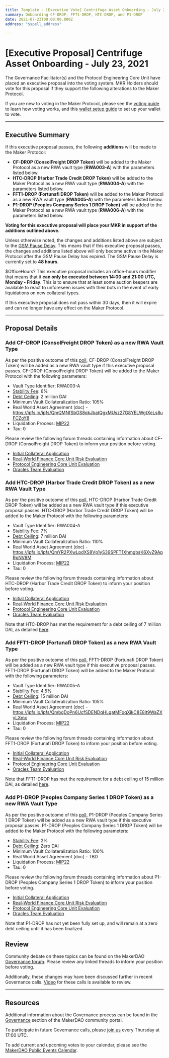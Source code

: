 ```yaml
---
title: Template - [Executive Vote] Centrifuge Asset Onboarding - July 23, 2021
summary: Onboarding CF-DROP, FFT1-DROP, HTC-DROP, and P1-DROP
date: 2021-07-23T00:00:00.000Z
address: "$spell_address"

---
```

# [Executive Proposal] Centrifuge Asset Onboarding - July 23, 2021

The Governance Facilitator(s) and the Protocol Engineering Core Unit have placed an executive proposal into the voting system. MKR Holders should vote for this proposal if they support the following alterations to the Maker Protocol.

If you are new to voting in the Maker Protocol, please see the [voting guide](https://community-development.makerdao.com/en/learn/governance/how-voting-works/) to learn how voting works, and this [wallet setup guide](https://community-development.makerdao.com/en/learn/governance/voting-setup/) to set up your wallet to vote.

---

## Executive Summary

If this executive proposal passes, the following **additions** will be made to the Maker Protocol:
- **CF-DROP (ConsolFreight DROP Token)** will be added to the Maker Protocol as a new RWA vault type (**RWA003-A**) with the parameters listed below.
- **HTC-DROP (Harbor Trade Credit DROP Token)** will be added to the Maker Protocol as a new RWA vault type (**RWA004-A**) with the parameters listed below.
- **FFT1-DROP (Fortunafi DROP Token)** will be added to the Maker Protocol as a new RWA vault type (**RWA005-A**) with the parameters listed below.
- **P1-DROP (Peoples Company Series 1 DROP Token)** will be added to the Maker Protocol as a new RWA vault type (**RWA006-A**) with the parameters listed below.

**Voting for this executive proposal will place your MKR in support of the additions outlined above.**

Unless otherwise noted, the changes and additions listed above are subject to the [GSM Pause Delay](https://community-development.makerdao.com/en/learn/governance/param-gsm-pause-delay). This means that if this executive proposal passes, the changes and additions listed above will only become active in the Maker Protocol after the GSM Pause Delay has expired. The GSM Pause Delay is currently set to **48 hours**.

$OfficeHours? This executive proposal includes an office-hours modifier that means that it **can only be executed between 14:00 and 21:00 UTC, Monday - Friday**. This is to ensure that at least some auction keepers are available to react to unforeseen issues with their bots in the event of early liquidations on new collateral types.

If this executive proposal does not pass within 30 days, then it will expire and can no longer have any effect on the Maker Protocol.

---

## Proposal Details

### Add CF-DROP (ConsolFreight DROP Token) as a new RWA Vault Type

As per the positive outcome of this [poll](https://vote.makerdao.com/polling/QmRCn7Mh#poll-detail), CF-DROP (ConsolFreight DROP Token) will be added as a new RWA vault type if this executive proposal passes. CF-DROP (ConsolFreight DROP Token) will be added to the Maker Protocol with the following parameters:

* Vault Type Identifier: RWA003-A
* [Stability Fee](https://community-development.makerdao.com/en/learn/governance/param-stability-fee): 6%
* [Debt Ceiling](https://community-development.makerdao.com/en/learn/governance/param-debt-ceiling): 2 million DAI
* Minimum Vault Collateralization Ratio: 105%
* Real World Asset Agreement (doc) - https://ipfs.io/ipfs/QmQMNfSbGS8qkJbatQgxMUsz27G8YELWgtXeLs8uFCZoY8
* Liquidation Process: [MIP22](https://mips.makerdao.com/mips/details/MIP22)
* Tau: 0

Please review the following forum threads containing information about CF-DROP (ConsolFreight DROP Token) to inform your position before voting.
* [Initial Collateral Application](https://forum.makerdao.com/t/cf-drop-mip6-application-consolfreight-drop-tokenized-freight-shipping-invoices/2214)
* [Real-World Finance Core Unit Risk Evaluation](https://forum.makerdao.com/t/cf-drop-collateral-onboarding-risk-evaluation/5597)
* [Protocol Engineering Core Unit Evaluation](https://forum.makerdao.com/t/rwa003-cf4drp-cf-drop-mip22-token-protocol-engineering-domain-team-assessment/8382)
* [Oracles Team Evaluation](https://forum.makerdao.com/t/rwa-003-cf-drop-collateral-onboarding-oracle-assessment-mip10c3-sp29/8399)

### Add HTC-DROP (Harbor Trade Credit DROP Token) as a new RWA Vault Type

As per the positive outcome of this [poll](https://vote.makerdao.com/polling/QmRWg6nZ#poll-detail), HTC-DROP (Harbor Trade Credit DROP Token) will be added as a new RWA vault type if this executive proposal passes. HTC-DROP (Harbor Trade Credit DROP Token) will be added to the Maker Protocol with the following parameters:

* Vault Type Identifier: RWA004-A
* [Stability Fee](https://community-development.makerdao.com/en/learn/governance/param-stability-fee): 7%
* [Debt Ceiling](https://community-development.makerdao.com/en/learn/governance/param-debt-ceiling): 7 million DAI
* Minimum Vault Collateralization Ratio: 110%
* Real World Asset Agreement (doc) - https://ipfs.io/ipfs/QmYR2PXwLpdXS8Vp1yS39SPFT1XhmgbsK6XvZ9ApRpNV8M
* Liquidation Process: [MIP22](https://mips.makerdao.com/mips/details/MIP22)
* Tau: 0

Please review the following forum threads containing information about HTC-DROP (Harbor Trade Credit DROP Token) to inform your position before voting.
* [Initial Collateral Application](https://forum.makerdao.com/t/htc-drop-mip6-application-harbor-trade-credit-drop-short-term-trade-receivables/3502)
* [Real-World Finance Core Unit Risk Evaluation](https://forum.makerdao.com/t/htc-drop-collateral-onboarding-risk-evaluation/8001)
* [Protocol Engineering Core Unit Evaluation](https://forum.makerdao.com/t/rwa004-ht2drp-htc-drop-mip22-token-protocol-engineering-domain-team-assessment/8416)
* [Oracles Team Evaluation](https://forum.makerdao.com/t/rwa-004-htc-drop-collateral-onboarding-oracle-assessment-mip10c3-sp30/8400)

Note that HTC-DROP has met the requirement for a debt ceiling of 7 million DAI, as detailed [here](https://forum.makerdao.com/t/htc-drop-collateral-onboarding-risk-evaluation/8001/5). 

### Add FFT1-DROP (Fortunafi DROP Token) as a new RWA Vault Type

As per the positive outcome of this [poll](https://vote.makerdao.com/polling/QmZCPDVY#poll-detail), FFT1-DROP (Fortunafi DROP Token) will be added as a new RWA vault type if this executive proposal passes. FFT1-DROP (Fortunafi DROP Token) will be added to the Maker Protocol with the following parameters:

* Vault Type Identifier: RWA005-A
* [Stability Fee](https://community-development.makerdao.com/en/learn/governance/param-stability-fee): 4.5%
* [Debt Ceiling](https://community-development.makerdao.com/en/learn/governance/param-debt-ceiling): 15 million DAI
* Minimum Vault Collateralization Ratio: 105%
* Real World Asset Agreement (doc) - https://ipfs.io/ipfs/QmbgDoPn6UcfSDENDqHLgatMFoqXikC8E8it9WaZXyLXmc
* Liquidation Process: [MIP22](https://mips.makerdao.com/mips/details/MIP22)
* Tau: 0

Please review the following forum threads containing information about FFT1-DROP (Fortunafi DROP Token) to inform your position before voting.
* [Initial Collateral Application](https://forum.makerdao.com/t/fft1-drop-mip6-application-fortunafi-drop-revenue-based-financing-assets/6015)
* [Real-World Finance Core Unit Risk Evaluation](https://forum.makerdao.com/t/fft1-drop-collateral-onboarding-risk-evaluation/8036)
* [Protocol Engineering Core Unit Evaluation](https://forum.makerdao.com/t/rwa005-ff1drp-fft1-drop-mip22-token-protocol-engineering-domain-team-assessment/8417)
* [Oracles Team Evaluation](https://forum.makerdao.com/t/rwa-005-fft1-drop-collateral-onboarding-oracle-assessment-mip10c3-sp31/8401)

Note that FFT1-DROP has met the requirement for a debt ceiling of 15 million DAI, as detailed [here](https://forum.makerdao.com/t/fft1-drop-collateral-onboarding-risk-evaluation/8036/14). 

### Add P1-DROP (Peoples Company Series 1 DROP Token) as a new RWA Vault Type

As per the positive outcome of this [poll](https://vote.makerdao.com/polling/QmdHV2tW#poll-detail), P1-DROP (Peoples Company Series 1 DROP Token) will be added as a new RWA vault type if this executive proposal passes. P1-DROP (Peoples Company Series 1 DROP Token) will be added to the Maker Protocol with the following parameters:

* [Stability Fee](https://community-development.makerdao.com/en/learn/governance/param-stability-fee): 2%
* [Debt Ceiling](https://community-development.makerdao.com/en/learn/governance/param-debt-ceiling): Zero DAI
* Minimum Vault Collateralization Ratio: 100%
* Real World Asset Agreement (doc) - TBD
* Liquidation Process: [MIP22](https://mips.makerdao.com/mips/details/MIP22)
* Tau: 0

Please review the following forum threads containing information about P1-DROP (Peoples Company Series 1 DROP Token) to inform your position before voting.
* [Initial Collateral Application](https://forum.makerdao.com/t/p1-drop-mip6-application-peoples-company-drop-us-agricultural-real-estate/5518)
* [Real-World Finance Core Unit Risk Evaluation](https://forum.makerdao.com/t/p1-drop-mip6-risk-assessment-alternative-equity-advisors-drop-us-agricultural-real-estate/8232)
* [Protocol Engineering Core Unit Evaluation](https://forum.makerdao.com/t/rwa006-pp1drp-p1-drop-mip22-token-protocol-engineering-domain-team-assessment/8418)
* [Oracles Team Evaluation](https://forum.makerdao.com/t/rwa-006-p1-drop-collateral-onboarding-oracle-assessment-mip10c3-sp32/8402)

Note that P1-DROP has not yet been fully set up, and will remain at a zero debt ceiling until it has been finalized.

## Review

Community debate on these topics can be found on the MakerDAO [Governance forum](https://forum.makerdao.com/). Please review any linked threads to inform your position before voting.

Additionally, these changes may have been discussed further in recent Governance calls. [Video](https://www.youtube.com/playlist?list=PLLzkWCj8ywWNq5-90-Id6VPSsrk4OWVan) for these calls is available to review.

---

## Resources

Additional information about the Governance process can be found in the [Governance](https://community-development.makerdao.com/en/learn/governance) section of the MakerDAO community portal.

To participate in future Governance calls, please [join us](https://github.com/makerdao/community/tree/master/governance/governance-and-risk-meetings) every Thursday at 17:00 UTC.

To add current and upcoming votes to your calendar, please see the [MakerDAO Public Events Calendar](https://calendar.google.com/calendar/embed?src=makerdao.com_3efhm2ghipksegl009ktniomdk%40group.calendar.google.com&ctz=UTC&mode=week&showCalendars=0&showPrint=0).
